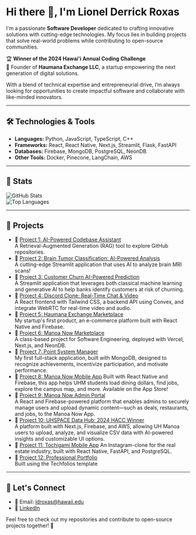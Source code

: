 # Hi there 👋, I'm Lionel Derrick Roxas  

I'm a passionate **Software Developer** dedicated to crafting innovative solutions with cutting-edge technologies. My focus lies in building projects that solve real-world problems while contributing to open-source communities.  

🏆 **Winner of the 2024 Hawai'i Annual Coding Challenge**  
🚀 Founder of **Haumana Exchange LLC**, a startup empowering the next generation of digital solutions.  

With a blend of technical expertise and entrepreneurial drive, I’m always looking for opportunities to create impactful software and collaborate with like-minded innovators. 

---

## 🛠️ Technologies & Tools  

- **Languages:** Python, JavaScript, TypeScript, C++
- **Frameworks:** React, React Native, Next.js, Streamlit, Flask, FastAPI
- **Databases:** Firebase, MongoDB, PostgreSQL, NeonDB
- **Other Tools:** Docker, Pinecone, LangChain, AWS

---

## 🌟 Stats  

![GitHub Stats](https://github-readme-stats.vercel.app/api?username=LionelRoxas&show_icons=true&theme=radical)  
![Top Languages](https://github-readme-stats.vercel.app/api/top-langs/?username=LionelRoxas&layout=compact&theme=radical)  

---

## 🚀 Projects  

- 🔗 [Project 1: AI-Powered Codebase Assistant](https://headstarter-codebase-rag.streamlit.app/)  
  A Retrieval-Augmented Generation (RAG) tool to explore GitHub repositories.  
- 🔗 [Project 2: Brain Tumor Classification: AI-Powered Analysis](https://headstarter-brain-tumor-classification.streamlit.app/?embed_options=dark_theme)  
  A cutting-edge Streamlit application that uses AI to analyze brain MRI scans!
- 🔗 [Project 3: Customer Churn AI-Powered Prediction](https://headstarter-customer-churn-prediction.streamlit.app/?embed_options=dark_theme)  
  A Streamlit application that leverages both classical machine learning and generative AI to help banks identify customers at risk of churning.
- 🔗 [Project 4: Discord Clone: Real-Time Chat & Video](https://github.com/LionelRoxas/chat-starter)  
  A React frontend with Tailwind CSS, a backend API using Convex, and integrate WebRTC for real-time video and audio.
- 🔗 [Project 5: Haumana Exchange Marketplace](https://www.haumanaexchange.org/)  
  My startup's first product, an e-commerce platform built with React Native and Firebase.
- 🔗 [Project 6: Manoa Now Marketplace](https://www.haumanaexchange.org/)  
  A class-based project for Software Engineering, deployed with Vercel, Next.js, and NeonDB.
- 🔗 [Project 7: Point System Manager](https://lionelroxas.github.io/point-system-app-frontend/)  
  My first full-stack application, built with MongoDB, designed to recognize achievements, incentivize participation, and motivate performance.
- 🔗 [Project 8: Manoa Now Mobile App](https://apps.apple.com/us/app/m%C4%81noa-now/id538671814)
  Built with React Native and Firebase, this app helps UHM students load dining dollars, find jobs, explore the campus map, and more. Available on the App Store!
- 🔗 [Project 9: Manoa Now Admin Portal](https://manoanow.org/app/admin/)  
  A React and Firebase-powered platform that enables admins to securely manage users and upload dynamic content—such as deals, restaurants, and jobs, to the Manoa Now App.
- 🔗 [Project 10: UHSPACE Data Hub: 2024 HACC Winner](https://uhspace.org/)  
  A platform built with Next.js, Firebase, and AWS, allowing UH Manoa users to upload, analyze, and visualize CSV data with AI-powered insights and customizable UI options.
- 🔗 [Project 11: Tochigami Mobile App]()
  An Instagram-clone for the real estate industry, built with React Native, FastAPI, and PostgreSQL.
- 🔗 [Project 12: Professional Portfolio](https://lionelroxas.github.io/)  
  Built using the Techfolios template

---

## 💬 Let's Connect  

- 📧 Email: ldroxas@hawaii.edu 
- 💼 [LinkedIn](https://www.linkedin.com/in/lionel-derrick-roxas-86b1612b5/) 

Feel free to check out my repositories and contribute to open-source projects together! 🚀  
